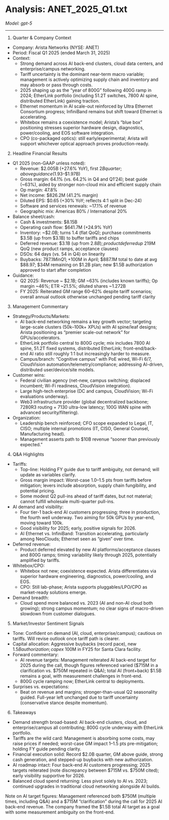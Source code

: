 # Analysis: ANET_2025_Q1.txt

*Model: gpt-5*

---

1) Quarter & Company Context
- Company: Arista Networks (NYSE: ANET)
- Period: Fiscal Q1 2025 (ended March 31, 2025)
- Context:
  - Strong demand across AI back-end clusters, cloud data centers, and enterprise/campus networking.
  - Tariff uncertainty is the dominant near-term macro variable; management is actively optimizing supply chain and inventory and may absorb or pass through costs.
  - 2025 shaping up as the “year of 800G” following 400G ramp in 2024; EtherLink portfolio (including 51.2T switches, 7800 AI spine, distributed EtherLink) gaining traction.
  - Ethernet momentum in AI scale-out reinforced by Ultra Ethernet Consortium progress; InfiniBand remains but shift toward Ethernet is accelerating.
  - Whitebox remains a coexistence model; Arista’s “blue box” positioning stresses superior hardware design, diagnostics, power/cooling, and EOS software integration.
  - CPO (co-packaged optics): still early/experimental; Arista will support whichever optical approach proves production-ready.

2) Headline Financial Results
- Q1 2025 (non-GAAP unless noted):
  - Revenue: $2.005B (+27.6% YoY), first $2B quarter; above guidance ($1.93–$1.97B)
  - Gross margin: 64.1% (vs. 64.2% in Q4 and Q1’24); beat guide (~63%), aided by stronger non-cloud mix and efficient supply chain
  - Op margin: 47.8%
  - Net income: $826.2M (41.2% margin)
  - Diluted EPS: $0.65 (+30% YoY; reflects 4:1 split in Dec-24)
  - Software and services renewals: ~17.1% of revenue
  - Geographic mix: Americas 80% / International 20%
- Balance sheet/cash:
  - Cash & investments: $8.15B
  - Operating cash flow: $641.7M (+24.9% YoY)
  - Inventory: ~$2.0B; turns 1.4 (flat QoQ); purchase commitments $3.5B (up from $3.1B) to buffer tariffs and chips
  - Deferred revenue: $3.1B (up from $2.8B); product deferred up ~$219M QoQ (new product ramps, acceptance clauses)
  - DSOs: 64 days (vs. 54 in Q4) on linearity
  - Buybacks: $787.1M in Q1; +$100M in April; $887.1M total to date at avg $88.97; $34M remaining on $1.2B plan; new $1.5B authorization approved to start after completion
- Guidance:
  - Q2 2025: Revenue ~ $2.1B; GM ~63% (includes known tariffs); Op margin ~46%; ETR ~21.5%; diluted shares ~1.272B
  - FY 2025: Reiterated GM range 60–62% despite tariff scenarios; overall annual outlook otherwise unchanged pending tariff clarity

3) Management Commentary
- Strategy/Products/Markets:
  - AI back-end networking remains a key growth vector; targeting large-scale clusters (50k–100k+ XPUs) with AI spine/leaf designs; Arista positioning as “premier scale-out network” for GPUs/accelerators.
  - EtherLink portfolio central to 800G cycle; mix includes 7800 AI spine, 51.2T fixed systems, distributed EtherLink; front-end/back-end AI ratio still roughly 1:1 but increasingly harder to measure.
  - Campus/branch: “Cognitive campus” with PoE wired, Wi-Fi 6/7, CloudVision automation/telemetry/compliance; addressing AI-driven, distributed user/device/site models.
- Customer wins:
  - Federal civilian agency (net-new, campus switching; displaced incumbent; Wi-Fi readiness, CloudVision integration).
  - Large high-tech enterprise (DC and campus, CloudVision; Wi-Fi evaluations underway).
  - Web3 infrastructure provider (global decentralized backbone; 7280R3 routing + 7130 ultra-low latency; 100G WAN spine with advanced security/filtering).
- Organization:
  - Leadership bench reinforced; CFO scope expanded to Legal, IT, CISO; multiple internal promotions (IT, CISO, General Counsel, Manufacturing head).
  - Management asserts path to $10B revenue “sooner than previously expected.”

4) Q&A Highlights
- Tariffs:
  - Top-line: Holding FY guide due to tariff ambiguity, not demand; will update as variables clarify.
  - Gross margin impact: Worst-case 1.0–1.5 pts from tariffs before mitigation; levers include absorption, supply chain fungibility, and potential pricing.
  - Some modest Q2 pull-ins ahead of tariff dates, but not material; cannot fulfill wholesale multi-quarter pull-ins.
- AI demand and visibility:
  - Four tier-1 back-end AI customers progressing; three in production, the fourth well underway. Two aiming for 50k GPUs by year-end, moving toward 100k.
  - Good visibility for 2025; early, positive signals for 2026.
  - AI Ethernet vs. InfiniBand: Transition accelerating, particularly among NeoClouds; Ethernet seen as “given” over time.
- Deferred revenue:
  - Product deferred elevated by new AI platforms/acceptance clauses and 800G ramps; timing variability likely through 2025, potentially amplified by tariffs.
- Whitebox/CPO:
  - Whitebox not new; coexistence expected. Arista differentiates via superior hardware engineering, diagnostics, power/cooling, and EOS.
  - CPO: Still lab-phase; Arista supports pluggables/LPO/CPO as market-ready solutions emerge.
- Demand breadth:
  - Cloud spend more balanced vs. 2023 (AI and non-AI cloud both growing); strong campus momentum; no clear signs of macro-driven slowdown from customer dialogues.

5) Market/Investor Sentiment Signals
- Tone: Confident on demand (AI, cloud, enterprise/campus); cautious on tariffs. Will revise outlook once tariff path is clearer.
- Capital allocation: Aggressive buybacks (record pace), new $1.5B authorization; capex ~$100M in FY25 for Santa Clara facility.
- Forward commentary:
  - AI revenue targets: Management reiterated AI back-end target for 2025 during the call, though figures referenced varied ($715M in a clarification vs. $750M repeated in Q&A); total AI (front+back) $1.5B remains a goal, with measurement challenges in front-end.
  - 800G cycle ramping now; EtherLink central to deployments.
- Surprises vs. expectations:
  - Beat on revenue and margins; stronger-than-usual Q2 seasonality guided. Full-year left unchanged due to tariff uncertainty (conservative stance despite momentum).

6) Takeaways
- Demand strength broad-based: AI back-end clusters, cloud, and enterprise/campus all contributing; 800G cycle underway with EtherLink portfolio.
- Tariffs are the wild card: Management is absorbing some costs, may raise prices if needed; worst-case GM impact 1–1.5 pts pre-mitigation; holding FY guide pending clarity.
- Financial execution solid: Record $2.0B quarter, GM above guide, strong cash generation, and stepped-up buybacks with new authorization.
- AI roadmap intact: Four back-end AI customers progressing; 2025 targets reiterated (note discrepancy between $715M vs. $750M cited); early visibility supportive for 2026.
- Balanced cloud spend returning: Less pivot solely to AI vs. 2023; continued upgrades in traditional cloud networking alongside AI builds.

Note on AI target figures: Management referenced both $750M (multiple times, including Q&A) and a $715M “clarification” during the call for 2025 AI back-end revenue. The company framed the $1.5B total AI target as a goal with some measurement ambiguity on the front-end.